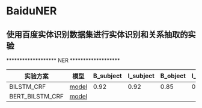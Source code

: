 # BaiduNER
## 使用百度实体识别数据集进行实体识别和关系抽取的实验
******************* NER *******************  

|实验方案|模型|B_subject|I_subject|B_object|I_object|
|---|---|---|---|---|---|
|BILSTM_CRF|[model]()|0.92|0.92|0.85|0.86|
|BERT_BILSTM_CRF|[model]()||||